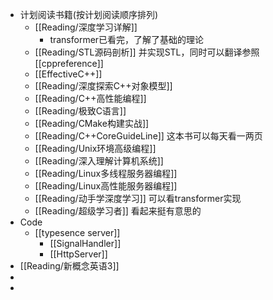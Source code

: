 - 计划阅读书籍(按计划阅读顺序排列)
	- [[Reading/深度学习详解]]
		- transformer已看完，了解了基础的理论
	- [[Reading/STL源码剖析]] 并实现STL，同时可以翻译参照 [[cppreference]]
	- [[EffectiveC++]]
	- [[Reading/深度探索C++对象模型]]
	- [[Reading/C++高性能编程]]
	- [[Reading/极致C语言]]
	- [[Reading/CMake构建实战]]
	- [[Reading/C++CoreGuideLine]] 这本书可以每天看一两页
	- [[Reading/Unix环境高级编程]]
	- [[Reading/深入理解计算机系统]]
	- [[Reading/Linux多线程服务器编程]]
	- [[Reading/Linux高性能服务器编程]]
	- [[Reading/动手学深度学习]] 可以看transformer实现
	- [[Reading/超级学习者]] 看起来挺有意思的
- Code
	- [[typesence server]]
		- [[SignalHandler]]
		- [[HttpServer]]
- [[Reading/新概念英语3]]
-
-